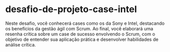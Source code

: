 # desafio-de-projeto-case-intel
Neste desafio, você conhecerá cases como os da Sony e Intel, destacando os benefícios da gestão ágil com Scrum. Ao final, você elaborará uma resenha crítica sobre um case de sucesso envolvendo o Scrum, com o objetivo de entender sua aplicação prática e desenvolver habilidades de análise crítica.
